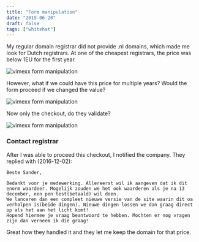 ```yaml
---
title: "Form manipulation"
date: "2019-06-20"
draft: false
tags: ["whitehat"]
---
```


My regular domain registrar did not provide .nl domains,
which made me look for Dutch registrars.
At one of the cheapest registrars, the price was below 1EU for the first year.

![vimexx form manipulation](/img/vimexx1.png "vimexx form manipulation")

However, what if we could have this price for multiple years?
Would the form proceed if we changed the value?

![vimexx form manipulation](/img/vimexx2.png "vimexx form manipulation")

Now only the checkout, do they validate?

![vimexx form manipulation](/img/vimexx3.png "vimexx form manipulation")

### Contact registrar

After I was able to proceed this checkout,
I notified the company.
They replied with (2016-12-02):
```
Beste Sander,

Bedankt voor je medewerking. Allereerst wil ik aangeven dat ik dit enorm waardeer. Mogelijk zouden we het ook waarderen als je na 13 december, een pen test(betaald) wil doen.
We lanceren dan een compleet nieuwe versie van de site waarin dit oa verholpen is(beide dingen). Nieuwe dingen lossen we dan graag direct op als het aan het licht komt!
Hopend hiermee je vraag beantwoord te hebben. Mochten er nog vragen zijn dan verneem ik die graag!
```

Great how they handled it and they let me keep the domain for that price.

